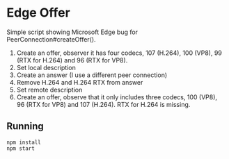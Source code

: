 Edge Offer
==========

Simple script showing Microsoft Edge bug for PeerConnection#createOffer().
1. Create an offer, observer it has four codecs, 107 (H.264), 100 (VP8), 99 (RTX for H.264) and 96 (RTX for VP8).
2. Set local description
3. Create an answer (I use a different peer connection)
4. Remove H.264 and H.264 RTX from answer
5. Set remote description
6. Create an offer, observe that it only includes three codecs, 100 (VP8), 96 (RTX for VP8) and 107 (H.264). RTX for H.264 is missing.

Running
-------

    npm install
    npm start
